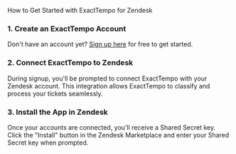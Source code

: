How to Get Started with ExactTempo for Zendesk

### 1. Create an ExactTempo Account
Don't have an account yet? [Sign up here](https://app.exacttempo.com/login) for free to get started.

### 2. Connect ExactTempo to Zendesk
During signup, you'll be prompted to connect ExactTempo with your Zendesk account. This integration allows ExactTempo to classify and process your tickets seamlessly.

### 3. Install the App in Zendesk
Once your accounts are connected, you'll receive a Shared Secret key. Click the "Install" button in the Zendesk Marketplace and enter your Shared Secret key when prompted.